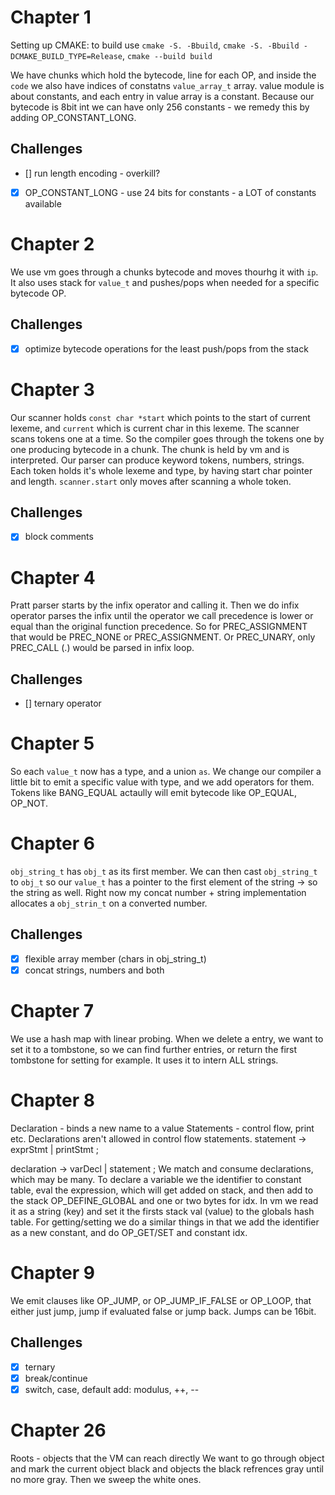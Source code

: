 # Chapter 1
Setting up CMAKE: to build use `cmake -S. -Bbuild`, `cmake -S. -Bbuild -DCMAKE_BUILD_TYPE=Release`, `cmake --build build`

We have chunks which hold the bytecode, line for each OP, and inside the `code` we also have indices of constatns `value_array_t` array. value module is about constants, and each entry in value array is a constant.
Because our bytecode is 8bit int we can have only 256 constants - we remedy this by adding OP_CONSTANT_LONG.

## Challenges
- [] run length encoding - overkill?
- [x] OP_CONSTANT_LONG - use 24 bits for constants - a LOT of constants available


# Chapter 2
We use vm goes through a chunks bytecode and moves thourhg it with `ip`. It also uses stack for `value_t` and pushes/pops when needed for a specific bytecode OP.

## Challenges
- [x] optimize bytecode operations for the least push/pops from the stack


# Chapter 3
Our scanner holds `const char *start` which points to the start of current lexeme, and `current` which is current char in this lexeme. The scanner scans tokens one at a time.
So the compiler goes through the tokens one by one producing bytecode in a chunk. The chunk is held by vm and is interpreted.
Our parser can produce keyword tokens, numbers, strings. Each token holds it's whole lexeme and type, by having start char pointer and length.
`scanner.start` only moves after scanning a whole token.

## Challenges
- [x] block comments


# Chapter 4
Pratt parser starts by the infix operator and calling it. Then we do infix operator parses the infix until the operator we call precedence is lower or equal than the original function precedence. So for PREC_ASSIGNMENT that would be PREC_NONE or PREC_ASSIGNMENT.
Or PREC_UNARY, only PREC_CALL (.) would be parsed in infix loop.

## Challenges
- [] ternary operator


# Chapter 5
So each `value_t` now has a type, and a union `as`. We change our compiler a little bit to emit a specific value with type, and we add operators for them. Tokens like BANG_EQUAL actaully will emit bytecode like OP_EQUAL, OP_NOT.


# Chapter 6
`obj_string_t` has `obj_t` as its first member. We can then cast `obj_string_t` to `obj_t` so our `value_t` has a pointer to the first element of the string -> so the string as well.
Right now my concat number + string implementation allocates a `obj_strin_t` on a converted number.

## Challenges
- [x] flexible array member (chars in obj_string_t)
- [x] concat strings, numbers and both

# Chapter 7
We use a hash map with linear probing. When we delete a entry, we want to set it to a tombstone, so we can find further entries, or return the first tombstone for setting for example.
It uses it to intern ALL strings.

# Chapter 8
Declaration - binds a new name to a value
Statements - control flow, print etc.
Declarations aren't allowed in control flow statements.
statement      → exprStmt
               | printStmt ;

declaration    → varDecl
               | statement ;
We match and consume declarations, which may be many.
To declare a variable we the identifier to constant table, eval the expression, which will get added on stack, and then add to the stack OP_DEFINE_GLOBAL and one or two bytes for idx. In vm we read it as a string (key) and set it the firsts stack val (value) to the globals hash table. For getting/setting we do a similar things in that we add the identifier as a new constant, and do OP_GET/SET and constant idx.

# Chapter 9

We emit clauses like OP_JUMP, or OP_JUMP_IF_FALSE or OP_LOOP, that either just jump, jump if evaluated false or jump back. Jumps can be 16bit.

## Challenges
- [x] ternary
- [x] break/continue
- [x] switch, case, default
add: modulus, ++, --

# Chapter 26
Roots - objects that the VM can reach directly
We want to go through object and mark the current object black and objects the black refrences gray until no more gray. Then we sweep the white ones.
